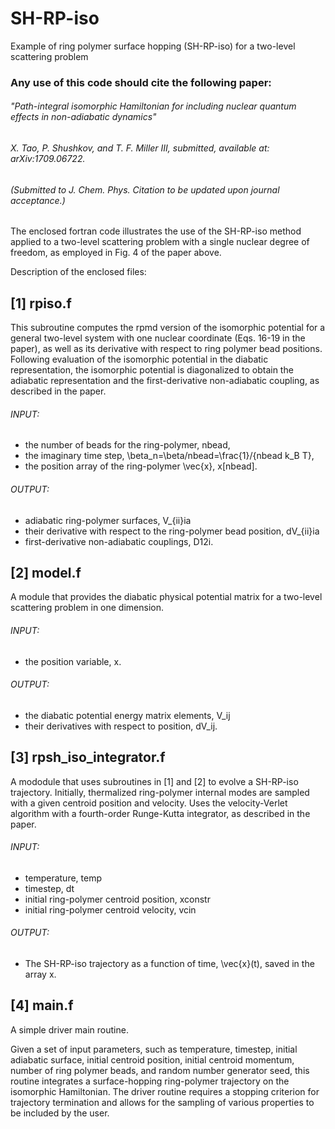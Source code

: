 # SH-RP-iso
Example of ring polymer surface hopping (SH-RP-iso) for a two-level scattering problem

### Any use of this code should cite the following paper:

###### "Path-integral isomorphic Hamiltonian for including nuclear quantum effects in non-adiabatic dynamics"
###### X. Tao, P. Shushkov, and T. F. Miller III, submitted, available at: arXiv:1709.06722.
###### (Submitted to J. Chem. Phys.  Citation to be updated upon journal acceptance.)

The enclosed fortran code illustrates the use of the SH-RP-iso method applied to a two-level 
scattering problem with a single nuclear degree of freedom, as employed in Fig. 4 of the paper above.

Description of the enclosed files:

## [1] rpiso.f
 
This subroutine computes the rpmd version of the isomorphic potential for a general 
two-level system with one nuclear coordinate (Eqs. 16-19 in the paper), 
as well as its derivative with respect to ring polymer bead positions. 
Following evaluation of the isomorphic potential in the diabatic representation, 
the isomorphic potential is diagonalized to obtain the adiabatic representation and 
the first-derivative non-adiabatic coupling, as described in the paper.

###### INPUT:
- the number of beads for the ring-polymer, nbead,
- the imaginary time step, \beta_n=\beta/nbead=\frac{1}/{nbead k_B T},
- the position array of the ring-polymer \vec{x}, x[nbead].

###### OUTPUT:
- adiabatic ring-polymer surfaces, V_{ii}ia
- their derivative with respect to the ring-polymer bead position, dV_{ii}ia
- first-derivative non-adiabatic couplings, D12i.

## [2] model.f

A module that provides the diabatic physical potential matrix for a two-level scattering problem in one dimension.

###### INPUT: 
- the position variable, x.

###### OUTPUT:
- the diabatic potential energy matrix elements, V_ij
- their derivatives with respect to position, dV_ij.

## [3] rpsh_iso_integrator.f

A mododule that uses  subroutines in [1] and [2] to evolve a SH-RP-iso trajectory. 
Initially, thermalized ring-polymer internal modes are sampled with a given 
centroid position and velocity. Uses the velocity-Verlet algorithm with a fourth-order 
Runge-Kutta integrator, as described in the paper.

###### INPUT:
- temperature, temp
- timestep, dt
- initial ring-polymer centroid position, xconstr
- initial ring-polymer centroid velocity, vcin

###### OUTPUT:
- The SH-RP-iso trajectory as a function of time, \vec{x}(t), saved in the array x.

## [4] main.f

A simple driver main routine.

Given a set of input parameters, such as temperature, timestep, initial adiabatic surface,
initial centroid position, initial centroid momentum, number of ring polymer beads, and random number generator seed,
this routine integrates a surface-hopping ring-polymer trajectory on the isomorphic Hamiltonian.
The driver routine requires a stopping criterion for trajectory termination and allows for 
the sampling of various properties to be included by the user.
